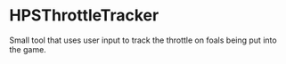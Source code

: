 # HPSThrottleTracker
Small tool that uses user input to track the throttle on foals being put into the game. 
